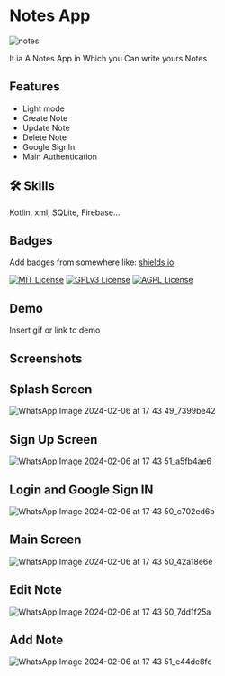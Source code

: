 
# Notes App
![notes](https://github.com/gprs1022/NotesApp/assets/88311782/7bc244ce-4cbf-46ef-a80b-da800c6acdd9)

It ia A Notes App in Which you Can write yours Notes 



## Features

- Light mode
- Create Note
- Update Note
- Delete Note
- Google SignIn
- Main Authentication





## 🛠 Skills
Kotlin, xml, SQLite, Firebase...


## Badges

Add badges from somewhere like: [shields.io](https://shields.io/)

[![MIT License](https://img.shields.io/badge/License-MIT-green.svg)](https://choosealicense.com/licenses/mit/)
[![GPLv3 License](https://img.shields.io/badge/License-GPL%20v3-yellow.svg)](https://opensource.org/licenses/)
[![AGPL License](https://img.shields.io/badge/license-AGPL-blue.svg)](http://www.gnu.org/licenses/agpl-3.0)


## Demo

Insert gif or link to demo


## Screenshots

## Splash Screen
![WhatsApp Image 2024-02-06 at 17 43 49_7399be42](https://github.com/gprs1022/NotesApp/assets/88311782/b8afb164-dd44-4e61-9fa3-346518a8dc29)

## Sign Up Screen
![WhatsApp Image 2024-02-06 at 17 43 51_a5fb4ae6](https://github.com/gprs1022/NotesApp/assets/88311782/a81c3887-ab35-4b43-99f4-5d28bfc7a438)

## Login and Google Sign IN
![WhatsApp Image 2024-02-06 at 17 43 50_c702ed6b](https://github.com/gprs1022/NotesApp/assets/88311782/8023d7c9-9c78-4f29-9c52-7cdd35c05c74)

## Main Screen
![WhatsApp Image 2024-02-06 at 17 43 50_42a18e6e](https://github.com/gprs1022/NotesApp/assets/88311782/3e1d8191-637e-45f6-947b-d54fc0cdad9a)

## Edit Note
![WhatsApp Image 2024-02-06 at 17 43 50_7dd1f25a](https://github.com/gprs1022/NotesApp/assets/88311782/f15487d7-e467-4ff3-8ac7-d10be867dcad)

## Add Note
![WhatsApp Image 2024-02-06 at 17 43 51_e44de8fc](https://github.com/gprs1022/NotesApp/assets/88311782/b12afe81-7a49-4ce0-9518-0be40a51cfa9)




